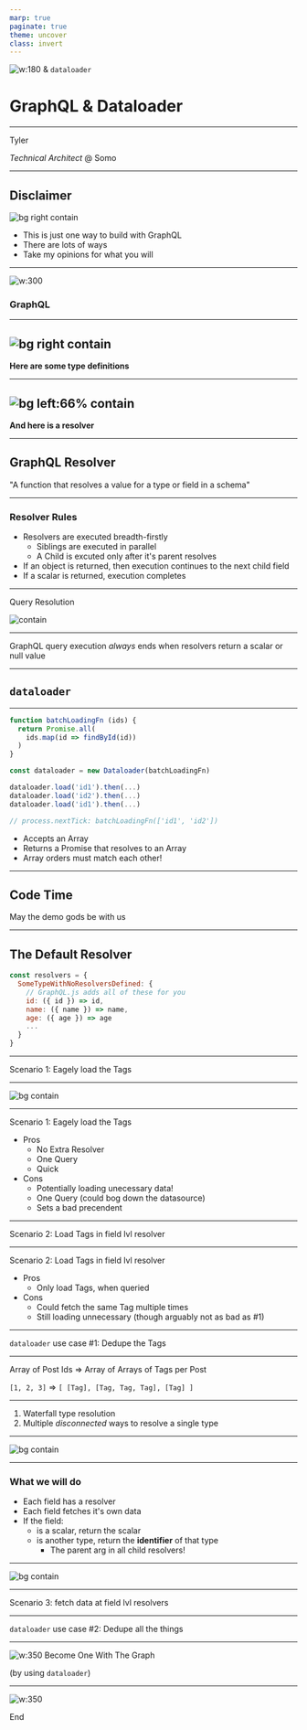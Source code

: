 ```yaml
---
marp: true
paginate: true
theme: uncover
class: invert
---
```

<!--
****WELCOME****

Welcome. Thanks everyone for coming to this CharlestonJS Meetup. I hope everyone got along okay with parking.

Yea, this talk is about GraphQL and more specifically a library you may have heard about or used called Dataloader.

- Ask for hands on who has used GraphQL
- Ask for hands on who has used Dataloader

- Ask for hands on who has used Promises (Okay, then this will be easy)

I'll first give a brief refresher on GraphQL, specifically how resolvers work, arrive at some use cases for Dataloader, and then incorporate Dataloader into a GraphQL server (may the demo gods be with us)
-->
![w:180](https://upload.wikimedia.org/wikipedia/commons/thumb/1/17/GraphQL_Logo.svg/2000px-GraphQL_Logo.svg.png)
&
`dataloader`
# **GraphQL & Dataloader**
---









<!--
***INTRO***

So first brief introduction. My name is Tyler Hall. I might one of the few Charleston Natives. I'm part of the Somo Charleston Development team as a Technical Architect where I have been spending the last year building loads of GraphQL services using tools like

- Node
- TypeScript
- The Apollo Suite

We build and maintain over 20 microservices for Audi's. During this time, i've seen a couple different patterns for building GraphQL services. I hope to share with you some of the pitfalls we fell into, and what we learned.
-->
Tyler

*Technical Architect* @ Somo

---






<!-- And some quick disclaimers. There are lots of ways to build with and use GraphQL. This is just one way to do it. These are my opinions, so do what you will with them. Enough of that, let's move on. -->
## **Disclaimer**
![bg right contain](https://i.imgflip.com/1yxiot.jpg)

- This is just one way to build with GraphQL
- There are lots of ways
- Take my opinions for what you will

---









<!--
***GraphQL Intro***

So GraphQL a brief refresher. GraphQL is tool that we can use to build clear, declarative APIs for fetching data. We do this by defining a set of Type Definitions, and then a set of resolvers to fulfill requests for those types.
-->
![w:300](https://upload.wikimedia.org/wikipedia/commons/thumb/1/17/GraphQL_Logo.svg/2000px-GraphQL_Logo.svg.png)

### **GraphQL**
---








<!--
***TYPEDEFS***

Here's what some typeDefs in JavaScript look like
-->
![bg right contain](./img/typeDefs.png)
---

**Here are some type definitions**

---








<!--
***RESOLVERS***

And here's what a resolver might look like

- First argument is the what was returned from the parent resolver
- Second is args provided directly to this field
- Third is context that is passed to every GraphQL resolver
- Fourth is the info field that contains metadata about the call
-->
![bg left:66% contain](./img/resolver.png)
---

**And here is a resolver**

---







<!--
Let's focus on the resolver. How does GraphQL define a resolver?
-->

## **GraphQL Resolver** ##

"A function that resolves a value for a type or field in a schema"

---








<!--
Resolvers are executed by the GraphQL runtime, following a small set of rules

- explain the the rules

Bascially GraphQL is going to run your resolvers as a tree, resolving non-leaf nodes fully
and recursing until leaf nodes are found. When GraphQL receives an object from a resolver, it will look for subsequent child resolvers to execute to resolver the fields of the GQL type you are trying to resolve
-->
### **Resolver Rules**

- Resolvers are executed breadth-firstly
  - Siblings are executed in parallel
  - A Child is excuted only after it's parent resolves
- If an object is returned, then execution continues to the next child field
- If a scalar is returned, execution completes

---
Query Resolution

![contain](./img/tree.png)

---
<!-- The important thing to intuit from this is that GraphQL queries always end at scalar values -->
GraphQL query execution _always_ ends when resolvers return a scalar or null value

---

<!--
So where does dataloader come in?

DataLoader is a generic utility to be used as part of your application's data fetching layer to provide a simplified and consistent API over various remote data sources such as databases or web services via batching and caching.

-->

`dataloader`
---

---
<!-- 
So a dataloader accepts a batching function on instantiation that recevies a single argument that is an array. That function should return an array of the same length where each indicy in the resultant array corresponds to the indicy in the provided array

Keep dataloader in the back of your mind as we are walking through the server
-->
```javascript
function batchLoadingFn (ids) {
  return Promise.all(
    ids.map(id => findById(id))
  )
}

const dataloader = new Dataloader(batchLoadingFn)

dataloader.load('id1').then(...)
dataloader.load('id2').then(...)
dataloader.load('id1').then(...)

// process.nextTick: batchLoadingFn(['id1', 'id2'])
```

- Accepts an Array
- Returns a Promise that resolves to an Array
- Array orders must match each other!

---

<!--
Alright so let's write some code. I've written a little GraphQL server, backed by a datastore

make some queries

So hold on, I told you earlier that GraphQL queries end at scalars, and yet this resolver is returning an object, and I have no other resolvers defined. What's going on? This is such a common use case, a parent resolver returning data that matches the shape of it's child fields, that GraphQL.js gives you these resolvers out of the box. These are known as "default resolvers" and it saves us a lot of time when spinning up a GraphQL server.
-->
## **Code Time**
May the demo gods be with us

---

<!--
So this is basically what is being given to you under the hood when you don't define resolvers for a type's fields

So let's take advantage of some of the power of GraphQL. When I query posts I would like to also be able to return the Tags for that post. Let's implement this.
-->
## **The Default Resolver**

```javascript
const resolvers = {
  SomeTypeWithNoResolversDefined: {
    // GraphQL.js adds all of these for you
    id: ({ id }) => id,
    name: ({ name }) => name,
    age: ({ age }) => age
    ...
  }
}
```

---
<!--
Well why don't we just eagerly load the Tags from the database? Let's do it.

Implement it
- highlight the ORM syntax and to not pay attention to it
- pay attention to queries being fired

Query.js
  db.Post.findAll({
    include: [{ model: db.Tag, as: 'tags' }]
  })

Cool so I can now see the tags coming back on my response. No extra resolvers, just one extra line, easy.
Can anybody see what's not so great about this approach?

Well if the user doesn't query for Tags, or title, or text, i'm now loading unnecessary data. This also sets a bad precedent for any other associations we would like to load as part of the Posts query. Eagerly loading can be costly. I call this approach the "Bloated Parent"
-->
Scenario 1: Eagely load the Tags

---

<!--
Could we approach this another way? Of course! GraphQL is powerful and we can set resolvers at any lvl of the resolver tree and GraphQL will always execute them.
-->

![bg contain](https://i.redd.it/8aznely2ohp31.png)

---
Scenario 1: Eagely load the Tags
- Pros
  - No Extra Resolver
  - One Query
  - Quick
- Cons
  - Potentially loading unecessary data!
  - One Query (could bog down the datasource)
  - Sets a bad precendent

---
<!--
So another approach we can take is to instead load the Tags in the field lvl resolver. Let's implement that and see what we get.

Implement it.

Post.js
  export const resolvers = {
    Post: {
      tags: ({ id }, args, { db }) => db.Tag.findAll({
        include: [{
          model: db.Post,
          as: 'posts',
          where: { id }
        }]
      })
    }
  }

Okay so this is better. Now we are only loading tags if the user queries for them. Can anybody see what is not so great about this approach?

Looks the queries on the DB. We are fetching the same Tag potentially multiple times. What if I have 10000 posts each with 2 or 3 tags? I could be loading the same tag thousands of times!
-->
Scenario 2: Load Tags in field lvl resolver

---
<!--
The biggest hit we are getting is all those repeated calls to the DB for the same Tags. Can we make it better? Of course! This is where our first use case for dataloader comes in.
-->
Scenario 2: Load Tags in field lvl resolver

- Pros
  - Only load Tags, when  queried
- Cons
  - Could fetch the same Tag multiple times
  - Still loading unnecessary (though arguably not as bad as #1)

---
<!--
Why don't we use Dataloader to get rid of all those extra roundtrips to the DB for Tags? Then call into our dataloader instead of our DB model to load the Tags. Before we implement it, let's look at what a we will be transforming. We will be taking an array of postIds and returning a list of lists of Tags for each Post. This doesn't mean that's how we have to load the data, the function just has to return it in that shape. Let's implement it and you'll see what I mean
-->
`dataloader` use case #1: Dedupe the Tags

---

<!--

Implement It.

  dataloader/index.js

      import { tagByPostId, tagById } from './TagDataloader'
      import { postById } from './PostDataloader'

      const attachDataloadersToContext = (context, acc) => {
        const newGuy = {
          ...acc
        }

        // pass reference to context
        newGuy.dataloaders = {
          tagByPostId: tagByPostId(newGuy)
        }

        return newGuy
      }

      export {
        attachDataloadersToContext,
        tagByPostId
      }


  dataloader/TagDataloader.js
      import { Op } from 'sequelize'

      import DataLoader from 'dataloader'

      import { Tag, Post } from '../db'

      export const tagByPostId = () => new DataLoader(async postIds => {
        const tags = await Tag.findAll({
          include: [{
            model: Post,
            as: 'posts',
            where: {
              id: {
                [Op.in]: postIds
              }
            }
          }]
        })

        return postIds.map(postId =>
          tags.filter(tag =>
            tag.posts.find(post => post.id === postId)
          )
        )
      })

  Post.js
    export const resolvers = {
      Post: {
        tags: async ({ id }, args, { dataloaders }) => {
          console.log(`loading tags for Post with id ${id}`)
          return dataloaders.tagByPostId.load(id)
        }
      }
    }

  main.js
    import { attachDataloadersToContext } from './dataloader'

So now you can see that our Dataloader is batching requests to our DB. Instead of a query for each Post,we now get a single query to load all Tags for all Posts. We also are only fetching each Tag once. Win Win!

This is definitely better to me. The code reads about the same and we also have better performance. But something still sticks out to me about this approach and approach #1

---
What if I there is another relation to Tags? Perhaps Posts can have comments and those Comments can also have Tags. That means I have two ways to resolve Tags and I must define two resolvers to load the tags _and_ more importantly also load the correct fields on those tags, such to satisfy my query. There is only one field now, but more complex types can have dozens of fields.

What if we added associations to Tags that could also be queried on it's type? We'd have to update all of those resolvers with the code on how to load that association in that context and only when that association is queried.

Some more simple examples: what if I wanted to always uppercase the Tag text? What if I had computed fields on Tag?
-->
Array of Post Ids => Array of Arrays of Tags per Post

`[1, 2, 3]` => `[ [Tag], [Tag, Tag, Tag], [Tag] ]`

---

<!--
I call this Waterfall type resolution and it's of the things that default resolvers gain you. Out of the box it can be pretty useful for getting spun up really quickly with a GraphQL server. But as your Graph expands to dozens or maybe even hundreds of types, each type with multiple paths that they can be queried, tracing how each field on that type is resolved can become a nightmare to track and also a nightmare to refactor and iterate on.

We want code that is easy to reason about and easy to test in isolation. Can we solve this?

Well one of the powers of GraphQL is that it allows us to constrain how it resolves fields. What I mean by that is that GraphQL will _always_ execute resolvers we give to it, _even_ if the parent resolver returns data that matches the shape of the child
-->
1. Waterfall type resolution
2. Multiple _disconnected_ ways to resolve a single type

---
![bg contain](./img/slides.jpg)

---
<!--
So here is what we will do:

Why don't we try fetching our data at each field lvl resolver? Accepting minimal data from it's parent, usually just an Id of some sort. Lets implement it.

Implement It.
-->

### What we will do

- Each field has a resolver
- Each field fetches it's own data
- If the field:
  - is a scalar, return the scalar
  - is another type, return the **identifier** of that type
    - The parent arg in all child resolvers!

---
<!--
What we should end of with is a bunch of tiny tiny resolvers, all located close to their siblings
-->
![bg contain](https://puppiesforsale.co.za/wp-content/uploads/2018/12/20181126_095817-Medium.jpg)

---

<!--
Whoa look at all of these queries on the DB. This is the worst performance that we are seen so far. Lets just look at the code on it own, though. This code is very easy to reason about. I can look at a resolver and know exactly what data it is fetching, without having to go find it's parent. I see what it does with the data, and what it returns.

This code is very easy to test in isolation, but it isn't performant.

Can we make it performant?
-->
 Scenario 3: fetch data at field lvl resolvers

---
<!--
Dataloader can be used to augment our entire data fetching layer. Let's implement dataloaders for each model and use those in lieu of our DB models

Implement it.
- mention priming dataloaders
- mention referencing dataloaders from others


So what do we get from this? Well this code is easy to reason about, and easy to test. Each field lvl resolver can be tested in isolation as tiny function. It's also performant.

Here is the biggest benefit that we get from refactoring our schema like this:
-->
`dataloader` use case #2: Dedupe all the things

---
<!--
We are highly leveraging GraphQLs potential here. Because our root fields are just thin wrappers around our types and those are just thin wrappers around field resolvers, we can quickly expand our GraphQL query api and write almost no extra code; just add the top lvl query resolver to set the parent and that's it. Your type resolvers handle all of the work in a performant way. Anddddd **our types resolve in the same way, every time, which means we cache even further for even greater performance gains**. Holy wow.

By using dataloader, we are embracing GraphQL and leveraging it's power.

So to recep, we went over how GraphQL resolvers actually work, ending at the scalar lvl, writing your service to take advantage of that fact, and then rounding out that implementation using Dataloader to batch and dedupe requests to our datalayer. This results in code that is testable, extensible, and covers a vast amount of use cases. When we write GraphQL like this, we are able to more fully embrace the power of GraphQL. Thanks very much.
-->
![w:350](https://upload.wikimedia.org/wikipedia/commons/thumb/1/17/GraphQL_Logo.svg/2000px-GraphQL_Logo.svg.png)
Become One With The Graph

(by using `dataloader`)

---
![w:350](https://upload.wikimedia.org/wikipedia/commons/thumb/1/17/GraphQL_Logo.svg/2000px-GraphQL_Logo.svg.png)

End
